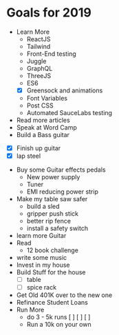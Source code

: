 # Goals for 2019
- Learn More  
  - ReactJS  
  - Tailwind
  - Front-End testing
  - Juggle
  - GraphQL
  - ThreeJS
  - ES6
  - [x] Greensock and animations
  - Font Variables
  - Post CSS
  - Automated SauceLabs testing
- Read more articles
- Speak at Word Camp
- Build a Bass guitar
- [x] Finish up guitar
- [x] lap steel
- Buy some Guitar effects pedals
  - New power supply
  - Tuner
  - EMI reducing power strip
- Make my table saw safer
  - build a sled
  - gripper push stick
  - better rip fence
  - install a safety switch
- learn more Guitar
- Read  
  - 12 book challenge  
- write some music  
- Invest in my house  
- Build Stuff for the house
  - [ ] table
  - [ ] spice rack
- Get Old 401K over to the new one
- Refinance Student Loans
- Run More
  - do 3 - 5k runs
    [ ]
    [ ]
    [ ]
  - Run a 10k on your own